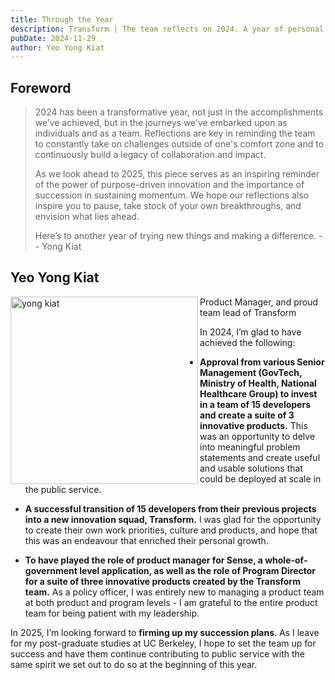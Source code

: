 ```yaml
---
title: Through the Year
description: Transform | The team reflects on 2024. A year of personal breakthroughs and trying new things.
pubDate: 2024-11-29
author: Yeo Yong Kiat
---
```


## Foreword
> 2024 has been a transformative year, not just in the accomplishments we’ve achieved, but in the journeys we’ve embarked upon as individuals and as a team. Reflections are key in reminding the team to constantly take on challenges outside of one's comfort zone and to continuously build a legacy of collaboration and impact.
> 
> As we look ahead to 2025, this piece serves as an inspiring reminder of the power of purpose-driven innovation and the importance of succession in sustaining momentum. We hope our reflections also inspire you to pause, take stock of your own breakthroughs, and envision what lies ahead.
> 
> Here’s to another year of trying new things and making a difference.
>  -- Yong Kiat


## Yeo Yong Kiat
<img src="https://rogueteacher.me/images/yongkiat-square.JPG" alt="yong kiat" width="300px" align="left">
<figcaption>Product Manager, and proud team lead of Transform</figcaption>

In 2024, I’m glad to have achieved the following:

- **Approval from various Senior Management (GovTech, Ministry of Health, National Healthcare Group) to invest in a team of 15 developers and create a suite of 3 innovative products.** This was an opportunity to delve into meaningful problem statements and create useful and usable solutions that could be deployed at scale in the public service.

- **A successful transition of 15 developers from their previous projects into a new innovation squad, Transform.** I was glad for the opportunity to create their own work priorities, culture and products, and hope that this was an endeavour that enriched their personal growth.

- **To have played the role of product manager for Sense, a whole-of-government level application, as well as the role of Program Director for a suite of three innovative products created by the Transform team.** As a policy officer, I was entirely new to managing a product team at both product and program levels - I am grateful to the entire product team for being patient with my leadership.

In 2025, I’m looking forward to **firming up my succession plans**. As I leave for my post-graduate studies at UC Berkeley, I hope to set the team up for success and have them continue contributing to public service with the same spirit we set out to do so at the beginning of this year.
